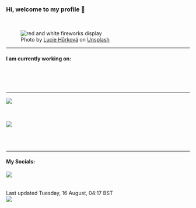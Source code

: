 <h3>Hi, welcome to my profile 👋</h3>

<br />
<figure>
  <img
    src="https://images.unsplash.com/photo-1606829768912-a0a6873a6535?crop=entropy&cs=tinysrgb&fit=max&fm=jpg&ixid=MnwyNzQ3MDB8MHwxfHJhbmRvbXx8fHx8fHx8fDE2NjA2MTQxODY&ixlib=rb-1.2.1&q=80&w=1080&auto=format"
    alt="red and white fireworks display" 
  />
  <figcaption>Photo by <a
    href="https://unsplash.com/@woblack?utm_source=Profile%20readme&utm_medium=referral">Lucie Hůrková</a> on <a
    href="https://unsplash.com/?utm_source=Profile%20readme&utm_medium=referral">Unsplash</a></figcaption>
</figure>


<hr />
<h4>I am currently working on:</h4>
<a href=""></a>

<br /><br /><br />

<hr />
<img
  src="https://github-readme-stats.vercel.app/api?username=shanelucy&show_icons=true&theme=calm"
/>
<br /><br /><br />

<img 
  src="https://github-readme-stats.vercel.app/api/top-langs/?username=shanelucy&theme=calm"
/>
<br /><br /><br /><br />
<hr />
<h4>My Socials:</h4>
<a href="https://uk.linkedin.com/in/shane-lucy-4735b616a">
  <img
    src="https://img.shields.io/badge/linkedin%20-%230077B5.svg?&style=for-the-badge&logo=linkedin&logoColor=white"
  />
</a>
<br /><br /><br />
Last updated Tuesday, 16 August, 04:17 BST
<br />
<img
  src="https://github.com/ShaneLucy/ShaneLucy/workflows/README%20build/badge.svg"
/>
